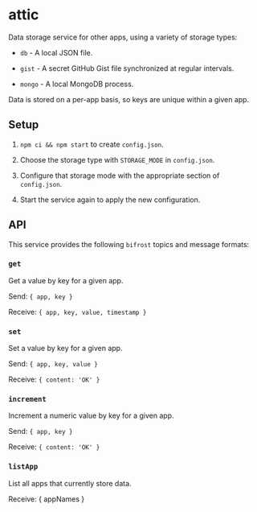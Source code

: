 # attic

Data storage service for other apps, using a variety of storage types:

* `db` - A local JSON file.

* `gist` - A secret GitHub Gist file synchronized at regular intervals.

* `mongo` - A local MongoDB process.

Data is stored on a per-app basis, so keys are unique within a given app.


## Setup

1. `npm ci && npm start` to create `config.json`.

2. Choose the storage type with `STORAGE_MODE` in `config.json`.

3. Configure that storage mode with the appropriate section of `config.json`.

4. Start the service again to apply the new configuration.


## API

This service provides the following `bifrost` topics and message formats:

### `get`

Get a value by key for a given app.

Send: `{ app, key }`

Receive: `{ app, key, value, timestamp }`

### `set`

Set a value by key for a given app.

Send: `{ app, key, value }`

Receive: `{ content: 'OK' }`

### `increment`

Increment a numeric value by key for a given app.

Send: `{ app, key }`

Receive: `{ content: 'OK' }`

### `listApp`

List all apps that currently store data.

Receive: { appNames }

